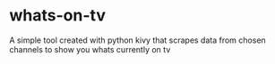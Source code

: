 # whats-on-tv
A simple tool created with python kivy that scrapes data from chosen channels to show you whats currently on tv
